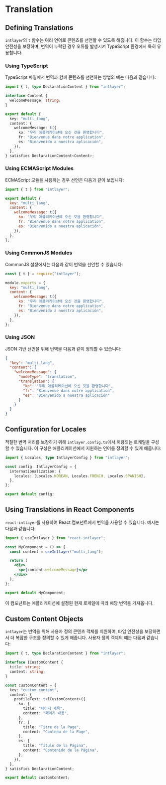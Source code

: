 # Translation

## Defining Translations

`intlayer`의 `t` 함수는 여러 언어로 콘텐츠를 선언할 수 있도록 해줍니다. 이 함수는 타입 안전성을 보장하며, 번역이 누락된 경우 오류를 발생시켜 TypeScript 환경에서 특히 유용합니다.

### Using TypeScript

TypeScript 파일에서 번역과 함께 콘텐츠를 선언하는 방법의 예는 다음과 같습니다:

```typescript
import { t, type DeclarationContent } from "intlayer";

interface Content {
  welcomeMessage: string;
}

export default {
  key: "multi_lang",
  content: {
    welcomeMessage: t({
      ko: "우리 애플리케이션에 오신 것을 환영합니다",
      fr: "Bienvenue dans notre application",
      es: "Bienvenido a nuestra aplicación",
    }),
  },
} satisfies DeclarationContent<Content>;
```

### Using ECMAScript Modules

ECMAScript 모듈을 사용하는 경우 선언은 다음과 같이 보입니다:

```javascript
import { t } from "intlayer";

export default {
  key: "multi_lang",
  content: {
    welcomeMessage: t({
      ko: "우리 애플리케이션에 오신 것을 환영합니다",
      fr: "Bienvenue dans notre application",
      es: "Bienvenido a nuestra aplicación",
    }),
  },
};
```

### Using CommonJS Modules

CommonJS 설정에서는 다음과 같이 번역을 선언할 수 있습니다:

```javascript
const { t } = require("intlayer");

module.exports = {
  key: "multi_lang",
  content: {
    welcomeMessage: t({
      ko: "우리 애플리케이션에 오신 것을 환영합니다",
      fr: "Bienvenue dans notre application",
      es: "Bienvenido a nuestra aplicación",
    }),
  },
};
```

### Using JSON

JSON 기반 선언을 위해 번역을 다음과 같이 정의할 수 있습니다:

```json
{
  "key": "multi_lang",
  "content": {
    "welcomeMessage": {
      "nodeType": "translation",
      "translation": {
        "ko": "우리 애플리케이션에 오신 것을 환영합니다",
        "fr": "Bienvenue dans notre application",
        "es": "Bienvenido a nuestra aplicación"
      }
    }
  }
}
```

## Configuration for Locales

적절한 번역 처리를 보장하기 위해 `intlayer.config.ts`에서 허용되는 로케일을 구성할 수 있습니다. 이 구성은 애플리케이션에서 지원하는 언어를 정의할 수 있게 해줍니다:

```typescript
import { Locales, type IntlayerConfig } from "intlayer";

const config: IntlayerConfig = {
  internationalization: {
    locales: [Locales.KOREAN, Locales.FRENCH, Locales.SPANISH],
  },
};

export default config;
```

## Using Translations in React Components

`react-intlayer`를 사용하여 React 컴포넌트에서 번역을 사용할 수 있습니다. 예시는 다음과 같습니다:

```jsx
import { useIntlayer } from "react-intlayer";

const MyComponent = () => {
  const content = useIntlayer("multi_lang");

  return (
    <div>
      <p>{content.welcomeMessage}</p>
    </div>
  );
};

export default MyComponent;
```

이 컴포넌트는 애플리케이션에 설정된 현재 로케일에 따라 해당 번역을 가져옵니다.

## Custom Content Objects

`intlayer`는 번역을 위해 사용자 정의 콘텐츠 객체를 지원하여, 타입 안전성을 보장하면서 더 복잡한 구조를 정의할 수 있게 해줍니다. 사용자 정의 객체의 예는 다음과 같습니다:

```typescript
import { t, type DeclarationContent } from "intlayer";

interface ICustomContent {
  title: string;
  content: string;
}

const customContent = {
  key: "custom_content",
  content: {
    profileText: t<ICustomContent>({
      ko: {
        title: "페이지 제목",
        content: "페이지 내용",
      },
      fr: {
        title: "Titre de la Page",
        content: "Contenu de la Page",
      },
      es: {
        title: "Título de la Página",
        content: "Contenido de la Página",
      },
    }),
  },
} satisfies DeclarationContent;

export default customContent;
```
